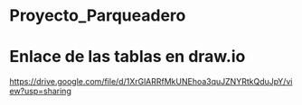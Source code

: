 # Proyecto_Parqueadero
# Enlace de las tablas en draw.io 
https://drive.google.com/file/d/1XrGlARRfMkUNEhoa3quJZNYRtkQduJpY/view?usp=sharing
